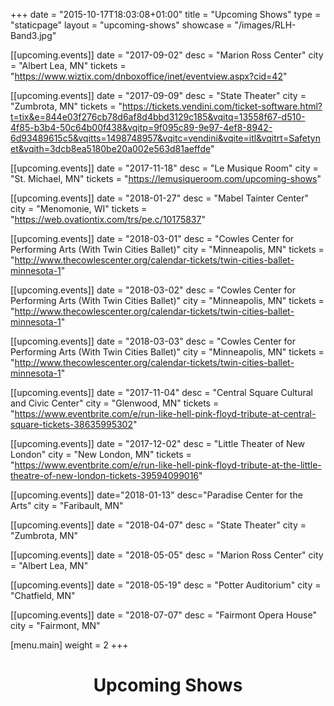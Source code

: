+++
date = "2015-10-17T18:03:08+01:00"
title = "Upcoming Shows"
type = "staticpage"
layout = "upcoming-shows"
showcase = "/images/RLH-Band3.jpg"

[[upcoming.events]]
date = "2017-09-02"
desc = "Marion Ross Center"
city = "Albert Lea, MN"
tickets = "https://www.wiztix.com/dnboxoffice/inet/eventview.aspx?cid=42"

[[upcoming.events]]
date = "2017-09-09"
desc = "State Theater"
city = "Zumbrota, MN"
tickets = "https://tickets.vendini.com/ticket-software.html?t=tix&e=844e03f276cb78d6af8d4bbd3129c185&vqitq=13558f67-d510-4f85-b3b4-50c64b00f438&vqitp=9f095c89-9e97-4ef8-8942-6d93489615c5&vqitts=1498748957&vqitc=vendini&vqite=itl&vqitrt=Safetynet&vqith=3dcb8ea5180be20a002e563d81aeffde"

[[upcoming.events]]
date = "2017-11-18"
desc = "Le Musique Room"
city = "St. Michael, MN"
tickets = "https://lemusiqueroom.com/upcoming-shows"

[[upcoming.events]]
date = "2018-01-27"
desc = "Mabel Tainter Center"
city = "Menomonie, WI"
tickets = "https://web.ovationtix.com/trs/pe.c/10175837"

[[upcoming.events]]
date = "2018-03-01"
desc = "Cowles Center for Performing Arts (With Twin Cities Ballet)"
city = "Minneapolis, MN"
tickets = "http://www.thecowlescenter.org/calendar-tickets/twin-cities-ballet-minnesota-1"

[[upcoming.events]]
date = "2018-03-02"
desc = "Cowles Center for Performing Arts (With Twin Cities Ballet)"
city = "Minneapolis, MN"
tickets = "http://www.thecowlescenter.org/calendar-tickets/twin-cities-ballet-minnesota-1"

[[upcoming.events]]
date = "2018-03-03"
desc = "Cowles Center for Performing Arts (With Twin Cities Ballet)"
city = "Minneapolis, MN"
tickets = "http://www.thecowlescenter.org/calendar-tickets/twin-cities-ballet-minnesota-1"

[[upcoming.events]]
date = "2017-11-04"
desc = "Central Square Cultural and Civic Center"
city = "Glenwood, MN"
tickets = "https://www.eventbrite.com/e/run-like-hell-pink-floyd-tribute-at-central-square-tickets-38635995302"

[[upcoming.events]]
date = "2017-12-02"
desc = "Little Theater of New London"
city = "New London, MN"
tickets = "https://www.eventbrite.com/e/run-like-hell-pink-floyd-tribute-at-the-little-theatre-of-new-london-tickets-39594099016"

[[upcoming.events]]
date="2018-01-13"
desc="Paradise Center for the Arts"
city = "Faribault, MN"

[[upcoming.events]]
date = "2018-04-07"
desc = "State Theater"
city = "Zumbrota, MN"

[[upcoming.events]]
date = "2018-05-05"
desc = "Marion Ross Center"
city = "Albert Lea, MN"

[[upcoming.events]]
date = "2018-05-19"
desc = "Potter Auditorium"
city = "Chatfield, MN"

[[upcoming.events]]
date = "2018-07-07"
desc = "Fairmont Opera House"
city = "Fairmont, MN"

[menu.main]
weight = 2
+++

<h1 style="text-align: center;">Upcoming Shows</h1>
